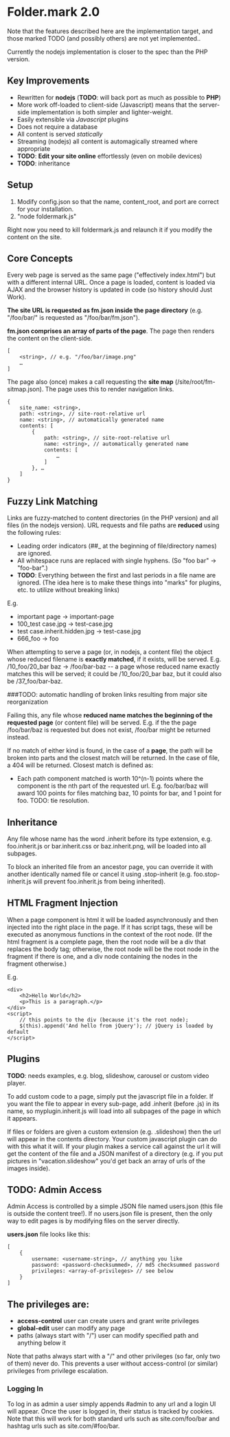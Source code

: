 Folder.mark 2.0
===============

Note that the features described here are the implementation target, and those marked TODO (and possibly others) are not yet implemented..

Currently the nodejs implementation is closer to the spec than the PHP version.

Key Improvements
----------------

* Rewritten for **nodejs** (**TODO**: will back port as much as possible to **PHP**)
* More work off-loaded to client-side (Javascript) means that the server-side implementation is both simpler and lighter-weight.
* Easily extensible via *Javascript* plugins
* Does not require a database
* All content is served *statically*
* Streaming (nodejs) all content is automagically streamed where appropriate
* **TODO**: **Edit your site online** effortlessly (even on mobile devices)
* **TODO**: inheritance

Setup
-----

1. Modify config.json so that the name, content_root, and port are correct for your installation.
2. "node foldermark.js"

Right now you need to kill foldermark.js and relaunch it if you modify the content on the site.

Core Concepts
-------------

Every web page is served as the same page ("effectively index.html") but with a different internal URL. Once a page is loaded, content is loaded via AJAX and the browser history is updated in code (so history should Just Work).

**The site URL is requested as fm.json inside the page directory** (e.g. "/foo/bar/" is requested as "/foo/bar/fm.json").

**fm.json comprises an array of parts of the page**. The page then renders the content on the client-side.

    [
        <string>, // e.g. "/foo/bar/image.png"
        …
    ]

The page also (once) makes a call requesting the **site map** (/site/root/fm-sitmap.json). The page uses this to render navigation links.

    {
        site_name: <string>,
        path: <string>, // site-root-relative url
        name: <string>, // automatically generated name
        contents: [
            {
                path: <string>, // site-root-relative url
                name: <string>, // automatically generated name
                contents: [
                    …
                ]
            }, …
        ]
    }

Fuzzy Link Matching
-------------------

Links are fuzzy-matched to content directories (in the PHP version) and all files (in the nodejs version). URL requests and file paths are **reduced** using the following rules:

* Leading order indicators (##_ at the beginning of file/directory names) are ignored.
* All whitespace runs are replaced with single hyphens. (So "foo   bar" -> "foo-bar".)
* **TODO**: Everything between the first and last periods in a file name are ignored. (The idea here is to make these things into "marks" for plugins, etc. to utilize without breaking links)

E.g. 

* important page -> important-page
* 100_test case.jpg -> test-case.jpg
* test case.inherit.hidden.jpg -> test-case.jpg
* 666_foo -> foo

When attempting to serve a page (or, in nodejs, a content file) the object whose reduced filename is **exactly matched**, if it exists, will be served. E.g. /10_foo/20_bar baz -> /foo/bar-baz -- a page whose reduced name exactly matches this will be served; it could be /10_foo/20_bar baz, but it could also be /37_foo/bar-baz.


###TODO: automatic handling of broken links resulting from major site reorganization

Failing this, any file whose **reduced name matches the beginning of the requested page** (or content file) will be served. E.g. if the the page /foo/bar/baz is requested but does not exist, /foo/bar might be returned instead.

If no match of either kind is found, in the case of a **page**, the path will be broken into parts and the closest match will be returned. In the case of file, a 404 will be returned. Closest match is defined as:

* Each path component matched is worth 10^(n-1) points where the component is the nth part of the requested url. E.g. foo/bar/baz will award 100 points for files matching baz, 10 points for bar, and 1 point for foo. TODO: tie resolution.


Inheritance
-----------

Any file whose name has the word .inherit before its type extension, e.g. foo.inherit.js or bar.inherit.css or baz.inherit.png, will be loaded into all subpages.

To block an inherited file from an ancestor page, you can override it with another identically named file or cancel it using .stop-inherit (e.g. foo.stop-inherit.js will prevent foo.inherit.js from being inherited).

HTML Fragment Injection
-----------------------

When a page component is html it will be loaded asynchronously and then injected into the right place in the page. If it has script tags, these will be executed as anonymous functions in the context of the root node. (If the html fragment is a complete page, then the root node will be a div that replaces the body tag; otherwise, the root node will be the root node in the fragment if there is one, and a div node containing the nodes in the fragment otherwise.)

E.g.

    <div>
        <h2>Hello World</h2>
        <p>This is a paragraph.</p>
    </div>
    <script>
        // this points to the div (because it's the root node);
        $(this).append('And hello from jQuery'); // jQuery is loaded by default
    </script>

Plugins
-------

**TODO**: needs examples, e.g. blog, slideshow, carousel or custom video player.

To add custom code to a page, simply put the javascript file in a folder. If you want the file to appear in every sub-page, add .inherit (before .js) in its name, so myplugin.inherit.js will load into all subpages of the page in which it appears.

If files or folders are given a custom extension (e.g. .slideshow) then the url will appear in the contents directory. Your custom javascript plugin can do with this what it will. If your plugin makes a service call against the url it will get the content of the file and a JSON manifest of a directory (e.g. if you put pictures in "vacation.slideshow" you'd get back an array of urls of the images inside).

TODO: Admin Access
------------------

Admin Access is controlled by a simple JSON file named users.json (this file is outside the content tree!). If no users.json file is present, then the only way to edit pages is by modifying files on the server directly.

**users.json** file looks like this:

    [
        {
            username: <username-string>, // anything you like
            password: <password-checksummed>, // md5 checksummed password
            privileges: <array-of-privileges> // see below
        }
    ]

## The **privileges** are:

* **access-control** user can create users and grant write privileges
* **global-edit** user can modify any page
* paths (always start with "/") user can modify specified path and anything below it

Note that paths always start with a "/" and other privileges (so far, only two of them) never do. This prevents a user without access-control (or similar) privileges from privilege escalation.

### Logging In

To log in as admin a user simply appends #admin to any url and a login UI will appear. Once the user is logged in, their status is tracked by cookies. Note that this will work for both standard urls such as site.com/foo/bar and hashtag urls such as site.com/#foo/bar.



